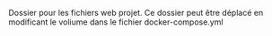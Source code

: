 Dossier pour les fichiers web projet.
Ce dossier peut être déplacé en modificant le voliume dans le fichier docker-compose.yml